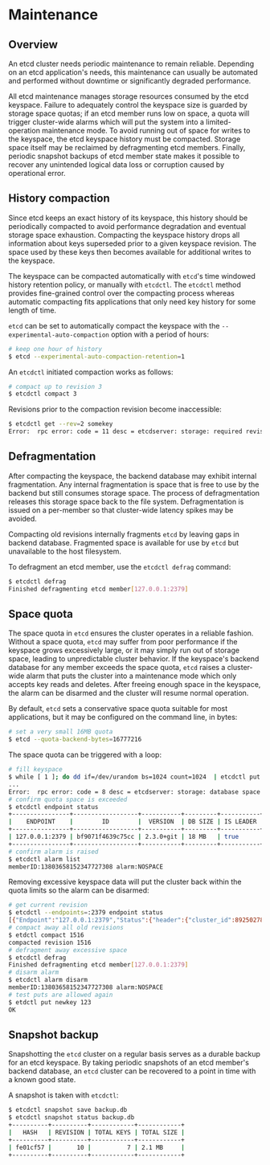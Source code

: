 # Maintenance

## Overview

An etcd cluster needs periodic maintenance to remain reliable. Depending on an etcd application's needs, this maintenance can usually be automated and performed without downtime or significantly degraded performance.

All etcd maintenance manages storage resources consumed by the etcd keyspace. Failure to adequately control the keyspace size is guarded by storage space quotas; if an etcd member runs low on space, a quota will trigger cluster-wide alarms which will put the system into a limited-operation maintenance mode. To avoid running out of space for writes to the keyspace, the etcd keyspace history must be compacted. Storage space itself may be reclaimed by defragmenting etcd members. Finally, periodic snapshot backups of etcd member state makes it possible to recover any unintended logical data loss or corruption caused by operational error.

## History compaction

Since etcd keeps an exact history of its keyspace, this history should be periodically compacted to avoid performance degradation and eventual storage space exhaustion. Compacting the keyspace history drops all information about keys superseded prior to a given keyspace revision. The space used by these keys then becomes available for additional writes to the keyspace.

The keyspace can be compacted automatically with `etcd`'s time windowed history retention policy, or manually with `etcdctl`. The `etcdctl` method provides fine-grained control over the compacting process whereas automatic compacting fits applications that only need key history for some length of time.

`etcd` can be set to automatically compact the keyspace with the `--experimental-auto-compaction` option with a period of hours:

```sh
# keep one hour of history
$ etcd --experimental-auto-compaction-retention=1
```

An `etcdctl` initiated compaction works as follows:

```sh
# compact up to revision 3
$ etcdctl compact 3

```

Revisions prior to the compaction revision become inaccessible:

```sh
$ etcdctl get --rev=2 somekey
Error:  rpc error: code = 11 desc = etcdserver: storage: required revision has been compacted
```

## Defragmentation

After compacting the keyspace, the backend database may exhibit internal fragmentation. Any internal fragmentation is space that is free to use by the backend but still consumes storage space. The process of defragmentation releases this storage space back to the file system. Defragmentation is issued on a per-member so that cluster-wide latency spikes may be avoided.

Compacting old revisions internally fragments `etcd` by leaving gaps in backend database. Fragmented space is available for use by `etcd` but unavailable to the host filesystem.

To defragment an etcd member, use the `etcdctl defrag` command:

```sh
$ etcdctl defrag
Finished defragmenting etcd member[127.0.0.1:2379]
```

## Space quota

The space quota in `etcd` ensures the cluster operates in a reliable fashion. Without a space quota, `etcd` may suffer from poor performance if the keyspace grows excessively large, or it may simply run out of storage space, leading to unpredictable cluster behavior. If the keyspace's backend database for any member exceeds the space quota, `etcd` raises a cluster-wide alarm that puts the cluster into a maintenance mode which only accepts key reads and deletes. After freeing enough space in the keyspace, the alarm can be disarmed and the cluster will resume normal operation.

By default, `etcd` sets a conservative space quota suitable for most applications, but it may be configured on the command line, in bytes:

```sh
# set a very small 16MB quota
$ etcd --quota-backend-bytes=16777216
```

The space quota can be triggered with a loop:

```sh
# fill keyspace
$ while [ 1 ]; do dd if=/dev/urandom bs=1024 count=1024  | etcdctl put key  || break; done
...
Error:  rpc error: code = 8 desc = etcdserver: storage: database space exceeded
# confirm quota space is exceeded
$ etcdctl endpoint status
+----------------+------------------+-----------+---------+-----------+-----------+------------+
|    ENDPOINT    |        ID        |  VERSION  | DB SIZE | IS LEADER | RAFT TERM | RAFT INDEX |
+----------------+------------------+-----------+---------+-----------+-----------+------------+
| 127.0.0.1:2379 | bf9071f4639c75cc | 2.3.0+git | 18 MB   | true      |         2 |       3332 |
+----------------+------------------+-----------+---------+-----------+-----------+------------+
# confirm alarm is raised
$ etcdctl alarm list
memberID:13803658152347727308 alarm:NOSPACE 
```

Removing excessive keyspace data will put the cluster back within the quota limits so the alarm can be disarmed:

```sh
# get current revision
$ etcdctl --endpoints=:2379 endpoint status
[{"Endpoint":"127.0.0.1:2379","Status":{"header":{"cluster_id":8925027824743593106,"member_id":13803658152347727308,"revision":1516,"raft_term":2},"version":"2.3.0+git","dbSize":17973248,"leader":13803658152347727308,"raftIndex":6359,"raftTerm":2}}]
# compact away all old revisions
$ etdctl compact 1516
compacted revision 1516
# defragment away excessive space
$ etcdctl defrag
Finished defragmenting etcd member[127.0.0.1:2379]
# disarm alarm
$ etcdctl alarm disarm
memberID:13803658152347727308 alarm:NOSPACE 
# test puts are allowed again
$ etdctl put newkey 123
OK
```

## Snapshot backup

Snapshotting the `etcd` cluster on a regular basis serves as a durable backup for an etcd keyspace. By taking periodic snapshots of an etcd member's backend database, an `etcd` cluster can be recovered to a point in time with a known good state.

A snapshot is taken with `etcdctl`:

```sh
$ etcdctl snapshot save backup.db
$ etcdctl snapshot status backup.db
+----------+----------+------------+------------+
|   HASH   | REVISION | TOTAL KEYS | TOTAL SIZE |
+----------+----------+------------+------------+
| fe01cf57 |       10 |          7 | 2.1 MB     |
+----------+----------+------------+------------+

```

